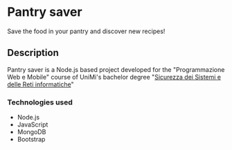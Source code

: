 # Pantry saver

Save the food in your pantry and discover new recipes!

## Description

Pantry saver is a Node.js based project developed for the "Programmazione Web e Mobile" course of UniMi's bachelor degree "[Sicurezza dei Sistemi e delle Reti informatiche](https://ssri.cdl.unimi.it/it)"

### Technologies used

- Node.js
- JavaScript
- MongoDB
- Bootstrap
